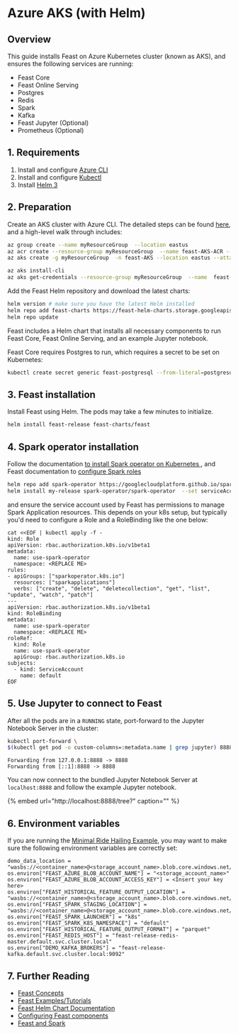 # Azure AKS \(with Helm\)

## Overview

This guide installs Feast on Azure Kubernetes cluster \(known as AKS\), and ensures the following services are running:

* Feast Core
* Feast Online Serving
* Postgres
* Redis
* Spark
* Kafka
* Feast Jupyter \(Optional\)
* Prometheus \(Optional\)

## 1. Requirements

1. Install and configure [Azure CLI](https://docs.microsoft.com/en-us/cli/azure/install-azure-cli)
2. Install and configure [Kubectl](https://kubernetes.io/docs/tasks/tools/install-kubectl/)
3. Install [Helm 3](https://helm.sh/)

## 2. Preparation

Create an AKS cluster with Azure CLI. The detailed steps can be found [here](https://docs.microsoft.com/en-us/azure/aks/kubernetes-walkthrough), and a high-level walk through includes:

```bash
az group create --name myResourceGroup  --location eastus
az acr create --resource-group myResourceGroup  --name feast-AKS-ACR --sku Basic
az aks create -g myResourceGroup  -n feast-AKS --location eastus --attach-acr feast-AKS-ACR --generate-ssh-keys

az aks install-cli
az aks get-credentials --resource-group myResourceGroup  --name  feast-AKS
```

Add the Feast Helm repository and download the latest charts:

```bash
helm version # make sure you have the latest Helm installed
helm repo add feast-charts https://feast-helm-charts.storage.googleapis.com
helm repo update
```

Feast includes a Helm chart that installs all necessary components to run Feast Core, Feast Online Serving, and an example Jupyter notebook.

Feast Core requires Postgres to run, which requires a secret to be set on Kubernetes:

```bash
kubectl create secret generic feast-postgresql --from-literal=postgresql-password=password
```

## 3. Feast installation

Install Feast using Helm. The pods may take a few minutes to initialize.

```bash
helm install feast-release feast-charts/feast
```

## 4. Spark operator installation

Follow the documentation [to install Spark operator on Kubernetes ](https://github.com/GoogleCloudPlatform/spark-on-k8s-operator), and Feast documentation to [configure Spark roles](../../reference-1/feast-and-spark.md)

```bash
helm repo add spark-operator https://googlecloudplatform.github.io/spark-on-k8s-operator 
helm install my-release spark-operator/spark-operator  --set serviceAccounts.spark.name=spark --set image.tag=v1beta2-1.1.2-2.4.5
```

and ensure the service account used by Feast has permissions to manage Spark Application resources. This depends on your k8s setup, but typically you'd need to configure a Role and a RoleBinding like the one below:

```text
cat <<EOF | kubectl apply -f -
kind: Role
apiVersion: rbac.authorization.k8s.io/v1beta1
metadata:
  name: use-spark-operator
  namespace: <REPLACE ME>
rules:
- apiGroups: ["sparkoperator.k8s.io"]
  resources: ["sparkapplications"]
  verbs: ["create", "delete", "deletecollection", "get", "list", "update", "watch", "patch"]
---
apiVersion: rbac.authorization.k8s.io/v1beta1
kind: RoleBinding
metadata:
  name: use-spark-operator
  namespace: <REPLACE ME>
roleRef:
  kind: Role
  name: use-spark-operator
  apiGroup: rbac.authorization.k8s.io
subjects:
  - kind: ServiceAccount
    name: default
EOF
```

## 5. Use Jupyter to connect to Feast

After all the pods are in a `RUNNING` state, port-forward to the Jupyter Notebook Server in the cluster:

```bash
kubectl port-forward \
$(kubectl get pod -o custom-columns=:metadata.name | grep jupyter) 8888:8888
```

```text
Forwarding from 127.0.0.1:8888 -> 8888
Forwarding from [::1]:8888 -> 8888
```

You can now connect to the bundled Jupyter Notebook Server at `localhost:8888` and follow the example Jupyter notebook.

{% embed url="http://localhost:8888/tree?" caption="" %}

## 6. Environment variables

If you are running the [Minimal Ride Hailing Example](https://github.com/feast-dev/feast/blob/master/examples/minimal/minimal_ride_hailing.ipynb), you may want to make sure the following environment variables are correctly set:

```text
demo_data_location = "wasbs://<container_name>@<storage_account_name>.blob.core.windows.net/"
os.environ["FEAST_AZURE_BLOB_ACCOUNT_NAME"] = "<storage_account_name>"
os.environ["FEAST_AZURE_BLOB_ACCOUNT_ACCESS_KEY"] = <Insert your key here>
os.environ["FEAST_HISTORICAL_FEATURE_OUTPUT_LOCATION"] = "wasbs://<container_name>@<storage_account_name>.blob.core.windows.net/out/"
os.environ["FEAST_SPARK_STAGING_LOCATION"] = "wasbs://<container_name>@<storage_account_name>.blob.core.windows.net/artifacts/"
os.environ["FEAST_SPARK_LAUNCHER"] = "k8s"
os.environ["FEAST_SPARK_K8S_NAMESPACE"] = "default"
os.environ["FEAST_HISTORICAL_FEATURE_OUTPUT_FORMAT"] = "parquet"
os.environ["FEAST_REDIS_HOST"] = "feast-release-redis-master.default.svc.cluster.local"
os.environ["DEMO_KAFKA_BROKERS"] = "feast-release-kafka.default.svc.cluster.local:9092"
```

## 7. Further Reading

* [Feast Concepts](../../concepts/overview.md)
* [Feast Examples/Tutorials](https://github.com/feast-dev/feast/tree/master/examples)
* [Feast Helm Chart Documentation](https://github.com/feast-dev/feast/blob/master/infra/charts/feast/README.md)
* [Configuring Feast components](../../reference-1/configuration-reference.md)
* [Feast and Spark](../../reference-1/feast-and-spark.md)

